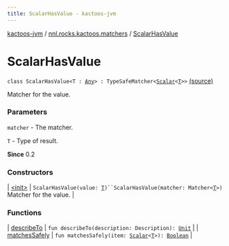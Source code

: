 ```yaml
---
title: ScalarHasValue - kactoos-jvm
---
```


[kactoos-jvm](../../index.html) / [nnl.rocks.kactoos.matchers](../index.html) / [ScalarHasValue](./index.html)

# ScalarHasValue

`class ScalarHasValue<T : `[`Any`](https://kotlinlang.org/api/latest/jvm/stdlib/kotlin/-any/index.html)`> : TypeSafeMatcher<`[`Scalar`](../../nnl.rocks.kactoos/-scalar/index.html)`<`[`T`](index.html#T)`>>` [(source)](https://github.com/neonailol/kactoos/blob/master/kactoos-jvm/src/main/kotlin/nnl/rocks/kactoos/matchers/ScalarHasValue.kt#L20)

Matcher for the value.

### Parameters

`matcher` - The matcher.

`T` - Type of result.

**Since**
0.2

### Constructors

| [&lt;init&gt;](-init-.html) | `ScalarHasValue(value: `[`T`](index.html#T)`)``ScalarHasValue(matcher: Matcher<`[`T`](index.html#T)`>)`<br>Matcher for the value. |

### Functions

| [describeTo](describe-to.html) | `fun describeTo(description: Description): `[`Unit`](https://kotlinlang.org/api/latest/jvm/stdlib/kotlin/-unit/index.html) |
| [matchesSafely](matches-safely.html) | `fun matchesSafely(item: `[`Scalar`](../../nnl.rocks.kactoos/-scalar/index.html)`<`[`T`](index.html#T)`>): `[`Boolean`](https://kotlinlang.org/api/latest/jvm/stdlib/kotlin/-boolean/index.html) |

